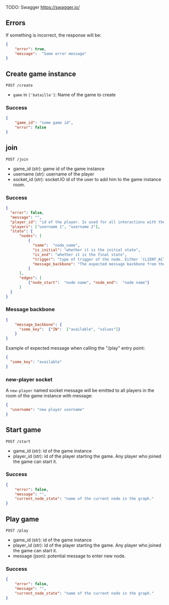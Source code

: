 TODO: Swagger https://swagger.io/
## Errors
If something is incorrect, the response will be:
```json
{
    "error": true,
    "message":  "Some error message"
}
```

## Create game instance

`POST /create`
- `game` in `['bataille']`:  Name of the game to create

### Success
```json
{
    "game_id": "some game id",
    "error": false
}
```

## join

`POST /join`
  - game_id (str): game id of the game instance
  - username (str): username of the player
  - socket_id (str): socket.IO id of the user to add him to the game instance room.

### Success
```json
{
  "error": false,
  "message": "",
  "player_id": "id of the player. Is used for all interactions with the server.",
  "players": ["username 1", "username 2"],
  "state": {
      "nodes": [
          {
            "name":  "node_name",
            "is_initial": "whether it is the initial state",
            "is_end": "whether it is the final state",
            "trigger": "type of trigger of the node. Either `CLIENT_ACTION` if state starts if the client calls the /play API, or null if started automatically.",
            "message_backbone": "The expected message backbone from the server when this node is triggered"
          }
      ],
      "edges": [         
          {"node_start":  "node name", "node_end":  "node name"}
      ]    
  }
}
```
### Message backbone 
```json
{
    "message_backbone": {
      "some_key":  {"IN":  ["available", "values"]}
    }
}
```
Example of expected message when calling the "/play" entry point:
```json
{
  "some_key": "available"
}
```

### new-player socket
A `new-player` named socket message will be emitted to all players in the room of the game instance with message:
```json
{
  "username": "new player username"
}
```

## Start game

`POST /start`
- game_id (str): id of the game instance
- player_id (str): id of the player starting the game. Any player who joined the game can start it.

### Success
```json
{
    "error": false,
    "message": "",
    "current_node_state": "name of the current node in the graph."
}
```


## Play game

`POST /play`
- game_id (str): id of the game instance
- player_id (str): id of the player starting the game. Any player who joined the game can start it.
- message (json): potential message to enter new node.

### Success
```json
{
    "error": false,
    "message": "",
    "current_node_state": "name of the current node in the graph."
}
```
